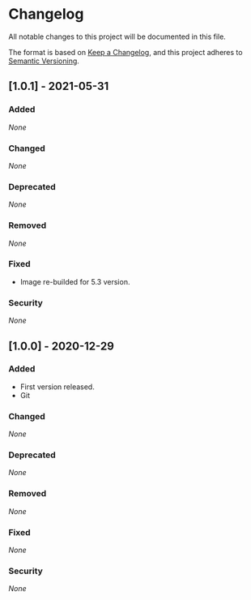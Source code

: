 # Changelog

All notable changes to this project will be documented in this file.

The format is based on [Keep a Changelog](https://keepachangelog.com/en/1.0.0/),
and this project adheres to [Semantic Versioning](https://semver.org/spec/v2.0.0.html).

## [1.0.1] - 2021-05-31

### Added

*None*

### Changed

*None*

### Deprecated

*None*

### Removed

*None*

### Fixed

* Image re-builded for 5.3 version.

### Security

*None*


## [1.0.0] - 2020-12-29

### Added

* First version released.
* Git

### Changed

*None*

### Deprecated

*None*

### Removed

*None*

### Fixed

*None*

### Security

*None*
